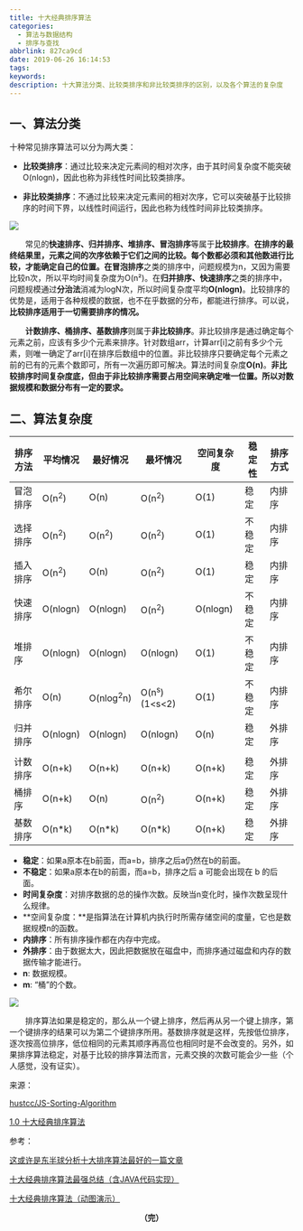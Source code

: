```yaml
---
title: 十大经典排序算法
categories:
  - 算法与数据结构
  - 排序与查找
abbrlink: 827ca9cd
date: 2019-06-26 16:14:53
tags:
keywords:
description: 十大算法分类、比较类排序和非比较类排序的区别，以及各个算法的复杂度
---
```


## 一、算法分类

十种常见排序算法可以分为两大类：

- **比较类排序**：通过比较来决定元素间的相对次序，由于其时间复杂度不能突破O(nlogn)，因此也称为非线性时间比较类排序。

- **非比较类排序**：不通过比较来决定元素间的相对次序，它可以突破基于比较排序的时间下界，以线性时间运行，因此也称为线性时间非比较类排序。 

<!--more-->

![](http://ww1.sinaimg.cn/large/75a4a8eegy1g4ez4emc61j21240uan0x.jpg)

　　常见的**快速排序、归并排序、堆排序、冒泡排序**等属于**比较排序**。**在排序的最终结果里，元素之间的次序依赖于它们之间的比较。每个数都必须和其他数进行比较，才能确定自己的位置。**在**冒泡排序**之类的排序中，问题规模为n，又因为需要比较n次，所以平均时间复杂度为O(n²)。在**归并排序、快速排序**之类的排序中，问题规模通过**分治法**消减为logN次，所以时间复杂度平均**O(nlogn)**。比较排序的优势是，适用于各种规模的数据，也不在乎数据的分布，都能进行排序。可以说，**比较排序适用于一切需要排序的情况。**

　　**计数排序、桶排序、基数排序**则属于**非比较排序**。非比较排序是通过确定每个元素之前，应该有多少个元素来排序。针对数组arr，计算arr[i]之前有多少个元素，则唯一确定了arr[i]在排序后数组中的位置。非比较排序只要确定每个元素之前的已有的元素个数即可，所有一次遍历即可解决。算法时间复杂度**O(n)**。**非比较排序时间复杂度底，但由于非比较排序需要占用空间来确定唯一位置。所以对数据规模和数据分布有一定的要求。**

## 二、算法复杂度

| 排序方法 | 平均情况         | 最好情况             | 最坏情况                | 空间复杂度 | 稳定性 | 排序方式 |
| -------- | ---------------- | -------------------- | ----------------------- | ---------- | ------ | -------- |
| 冒泡排序 | O(n<sup>2</sup>) | O(n)                 | O(n<sup>2</sup>)        | O(1)       | 稳定   | 内排序   |
| 选择排序 | O(n<sup>2</sup>) | O(n<sup>2</sup>)     | O(n<sup>2</sup>)        | O(1)       | 不稳定 | 内排序   |
| 插入排序 | O(n<sup>2</sup>) | O(n)                 | O(n<sup>2</sup>)        | O(1)       | 稳定   | 内排序   |
| 快速排序 | O(nlogn)         | O(nlogn)             | O(n<sup>2</sup>)        | O(nlogn)   | 不稳定 | 内排序   |
| 堆排序   | O(nlogn)         | O(nlogn)             | O(nlogn)                | O(1)       | 不稳定 | 内排序   |
| 希尔排序 | O(n)             | O(nlog<sup>2</sup>n) | O(n<sup>s</sup>)(1<s<2) | O(1)       | 不稳定 | 内排序   |
| 归并排序 | O(nlogn)         | O(nlogn)             | O(nlogn)                | O(n)       | 稳定   | 外排序   |
|          |                  |                      |                         |            |        |          |
| 计数排序 | O(n+k)           | O(n+k)               | O(n+k)                  | O(n+k)     | 稳定   | 外排序   |
| 桶排序   | O(n+k)           | O(n)                 | O(n<sup>2</sup>)        | O(n+k)     | 稳定   | 外排序   |
| 基数排序 | O(n*k)           | O(n*k)               | O(n*k)                  | O(n+k)     | 稳定   | 外排序   |

- **稳定**：如果a原本在b前面，而a=b，排序之后a仍然在b的前面。
- **不稳定**：如果a原本在b的前面，而a=b，排序之后 a 可能会出现在 b 的后面。
- **时间复杂度**：对排序数据的总的操作次数。反映当n变化时，操作次数呈现什么规律。
- **空间复杂度：**是指算法在计算机内执行时所需存储空间的度量，它也是数据规模n的函数。 
- **内排序**：所有排序操作都在内存中完成。
- **外排序**：由于数据太大，因此把数据放在磁盘中，而排序通过磁盘和内存的数据传输才能进行。
- **n**: 数据规模。
- **m**: “桶”的个数。

![](http://ww1.sinaimg.cn/large/75a4a8eegy1g4fh0og0qpj21450ggq8k.jpg)

　　排序算法如果是稳定的，那么从一个键上排序，然后再从另一个键上排序，第一个键排序的结果可以为第二个键排序所用。基数排序就是这样，先按低位排序，逐次按高位排序，低位相同的元素其顺序再高位也相同时是不会改变的。另外，如果排序算法稳定，对基于比较的排序算法而言，元素交换的次数可能会少一些（个人感觉，没有证实）。

来源：

[hustcc/JS-Sorting-Algorithm](https://github.com/hustcc/JS-Sorting-Algorithm)

[1.0 十大经典排序算法](https://www.runoob.com/w3cnote/ten-sorting-algorithm.html)

参考：

[这或许是东半球分析十大排序算法最好的一篇文章](https://mp.weixin.qq.com/s?src=11&timestamp=1561599485&ver=1693&signature=*6rbmo3y62dtwYnAu5rSmtfzwzoyHiznJw*cmy5xDy6HJ1ZCgwmGKdHk2tt8j*liKqEcL7PtD5hpnRF-o4sKJKM0eEFxAFlIus1wKaavTKUA1aNLtl4whHW92qLsksfy&new=1)

[十大经典排序算法最强总结（含JAVA代码实现）](https://www.cnblogs.com/guoyaohua/p/8600214.html)

[十大经典排序算法（动图演示）](https://www.cnblogs.com/onepixel/p/7674659.html)

<center><font style="font-weight:bold">（完）</font></center>
